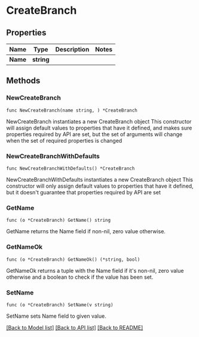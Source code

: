# CreateBranch

## Properties

Name | Type | Description | Notes
------------ | ------------- | ------------- | -------------
**Name** | **string** |  | 

## Methods

### NewCreateBranch

`func NewCreateBranch(name string, ) *CreateBranch`

NewCreateBranch instantiates a new CreateBranch object
This constructor will assign default values to properties that have it defined,
and makes sure properties required by API are set, but the set of arguments
will change when the set of required properties is changed

### NewCreateBranchWithDefaults

`func NewCreateBranchWithDefaults() *CreateBranch`

NewCreateBranchWithDefaults instantiates a new CreateBranch object
This constructor will only assign default values to properties that have it defined,
but it doesn't guarantee that properties required by API are set

### GetName

`func (o *CreateBranch) GetName() string`

GetName returns the Name field if non-nil, zero value otherwise.

### GetNameOk

`func (o *CreateBranch) GetNameOk() (*string, bool)`

GetNameOk returns a tuple with the Name field if it's non-nil, zero value otherwise
and a boolean to check if the value has been set.

### SetName

`func (o *CreateBranch) SetName(v string)`

SetName sets Name field to given value.



[[Back to Model list]](../README.md#documentation-for-models) [[Back to API list]](../README.md#documentation-for-api-endpoints) [[Back to README]](../README.md)


